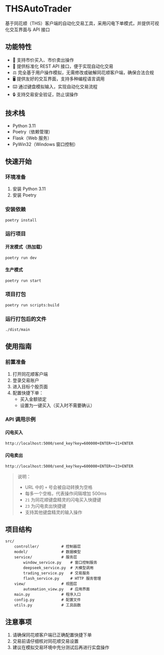 # THSAutoTrader

基于同花顺（THS）客户端的自动化交易工具，采用闪电下单模式，并提供可视化交互界面与 API 接口

## 功能特性

- 🚀 支持市价买入、市价卖出操作
- 🔌 提供标准化 REST API 接口，便于实现自动化交易
- ⚖️ 完全基于用户操作模拟，无需修改或破解同花顺客户端，确保合法合规
- 🖥️ 提供友好的交互界面，支持多种编程语言调用
- ⌨️ 通过键盘模拟输入，实现自动化交易流程
- 🔒 支持交易安全验证，防止误操作

## 技术栈

- Python 3.11
- Poetry（依赖管理）
- Flask（Web 服务）
- PyWin32（Windows 窗口控制）

## 快速开始

### 环境准备

1. 安装 Python 3.11
2. 安装 Poetry

### 安装依赖

```bash
poetry install
```

### 运行项目

#### 开发模式（热加载）

```bash
poetry run dev
```

#### 生产模式

```bash
poetry run start
```

### 项目打包

```bash
poetry run scripts:build
```

### 运行打包后的文件

```bash
./dist/main
```

## 使用指南

### 前置准备

1. 打开同花顺客户端
2. 登录交易账户
3. 进入目标个股页面
4. 配置快捷下单：
   - 买入金额锁定
   - 设置为一键买入（买入时不需要确认）

### API 调用示例

#### 闪电买入

```bash
http://localhost:5000/send_key?key=600000+ENTER++21+ENTER
```

#### 闪电卖出

```bash
http://localhost:5000/send_key?key=600000+ENTER++23+ENTER
```

> 说明：
>
> - URL 中的 `+` 号会被自动转换为空格
> - 每多一个空格，代表操作间隔增加 500ms
> - `21` 为同花顺键盘精灵的闪电买入快捷键
> - `23` 为闪电卖出快捷键
> - 支持其他键盘精灵的输入操作

## 项目结构

```
src/
    controller/          # 控制器层
    model/               # 数据模型
    service/             # 服务层
        window_service.py    # 窗口控制服务
        deepseek_service.py  # 大模型调用
        trading_service.py   # 交易服务
        flash_service.py     # HTTP 服务管理
    view/                # 视图层
        automation_view.py   # 应用界面
    main.py              # 程序入口
    config.py            # 配置文件
    utils.py             # 工具函数
```

## 注意事项

1. 请确保同花顺客户端已正确配置快捷下单
2. 交易前请仔细核对同花顺交易设置
3. 建议在模拟交易环境中充分测试后再进行实盘操作
